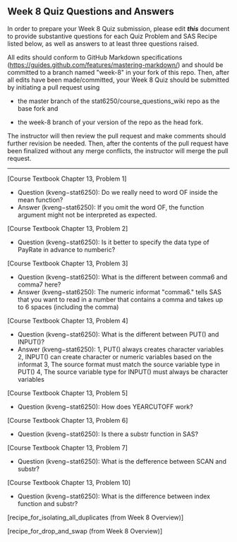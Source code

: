 ## Week 8 Quiz Questions and Answers

In order to prepare your Week 8 Quiz submission, please edit ***this*** document to provide substantive questions for each Quiz Problem and SAS Recipe listed below, as well as answers to at least three questions raised.

All edits should conform to GitHub Markdown specifications (https://guides.github.com/features/mastering-markdown/) and should be committed to a branch named "week-8" in your fork of this repo. Then, after all edits have been made/committed, your Week 8 Quiz should be submitted by initiating a pull request using

- the master branch of the stat6250/course_questions_wiki repo as the base fork and

- the week-8 branch of your version of the repo as the head fork.

The instructor will then review the pull request and make comments should further revision be needed. Then, after the contents of the pull request have been finalized without any merge conflicts, the instructor will merge the pull request.

********************************************************************************



[Course Textbook Chapter 13, Problem 1]
- Question (kveng−stat6250): Do we really need to word OF inside the mean function?
- Answer (kveng−stat6250): If you omit the word OF, the function argument might not be interpreted as expected. 


[Course Textbook Chapter 13, Problem 2]
- Question (kveng−stat6250): Is it better to specify the data type of PayRate in advance to numberic?


[Course Textbook Chapter 13, Problem 3]
- Question (kveng−stat6250): What is the different between comma6 and comma7 here?
- Answer (kveng−stat6250): The numeric informat "comma6." tells SAS that you want to read in a number that contains a comma and takes up to 6 spaces (including the comma)

[Course Textbook Chapter 13, Problem 4]
- Question (kveng−stat6250): What is the different between PUT() and  INPUT()?
- Answer (kveng−stat6250): 1, PUT() always creates character variables
                           2, INPUT() can create character or numeric variables based on the informat
                           3, The source format must match the source variable type in PUT()
                           4, The source variable type for INPUT() must always be character variables

[Course Textbook Chapter 13, Problem 5]
- Question (kveng−stat6250): How does YEARCUTOFF work?


[Course Textbook Chapter 13, Problem 6]
- Question (kveng−stat6250): Is there a substr function in SAS? 


[Course Textbook Chapter 13, Problem 7]
- Question (kveng−stat6250): What is the defference between SCAN and substr?


[Course Textbook Chapter 13, Problem 10]
- Question (kveng−stat6250): What is the difference between index function and substr?


[recipe_for_isolating_all_duplicates (from Week 8 Overview)]



[recipe_for_drop_and_swap (from Week 8 Overview)]


